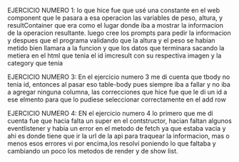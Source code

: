 EJERCICIO NUMERO 1: lo que hice fue que usé una constante en el web component que le pasara a esa  operacion las variables de peso, altura, y resultContainer que era como el lugar donde iba a mostrar la informacion de la operacion resultante. luego cree los prompts para pedir la informacion y despues que el programa validando que la altura y el peso se habian metido bien llamara a la funcion y que los datos que terminara sacando la metiera en el html que tenia el id imcresult con su respectiva imagen y la category que tenia 





EJERCICIO NUMERO 3:  En el ejercicio numero 3 me di cuenta que tbody no tenia id, entonces al pasar eso table-body pues siempre iba a fallar y no iba a agregar ninguna columna, las correcciones que hice fue que le di un id a ese elmento para que lo pudiese seleccionar correctamente en el add row





EJERCICIO NUMERO 4: EN el ejercicio numero 4 lo primero que me di cuenta fue que hacia falta un super en el contstructor, hacian faltan algunos eventlistener y habia un error en el metodo de fetch ya que estaba vacia y ahi es donde tiene que ir la url de la api para traquear la informacion, mas o menos esos errores vi por encima,los resolví poniendo lo que faltaba y cambiando un poco los metodos de render y de show list.